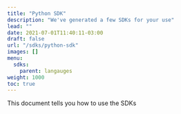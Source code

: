 ```yaml
---
title: "Python SDK"
description: "We've generated a few SDKs for your use"
lead: ""
date: 2021-07-01T11:40:11-03:00
draft: false
url: "/sdks/python-sdk"
images: []
menu: 
  sdks:
    parent: langauges
weight: 1000
toc: true
---
```


This document tells you how to use the SDKs
